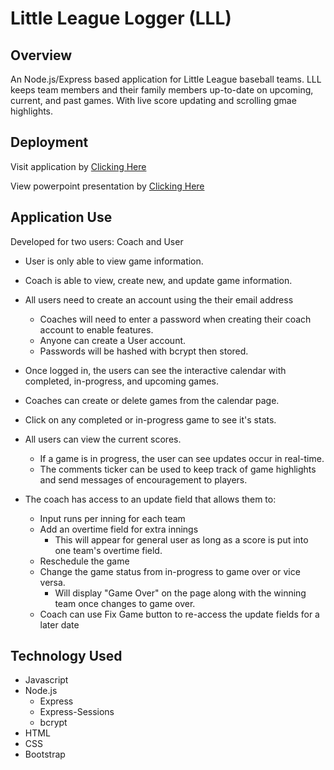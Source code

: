 # Little League Logger (LLL)

## Overview

An Node.js/Express based application for Little League baseball teams. LLL keeps team members and their family members up-to-date on upcoming, current, and past games. With live score updating and scrolling gmae highlights.

## Deployment

Visit application by [Clicking Here](https://littleleaguelogger.herokuapp.com/)

View powerpoint presentation by [Clicking Here](https://docs.google.com/presentation/d/1hqtFRbs4SnInxHDeL7d3FcaWem7aLsqV5c5Ljsn6YG4/edit#slide=id.g73824109db_2_23)

## Application Use

Developed for two users: Coach and User

- User is only able to view game information.
- Coach is able to view, create new, and update game information.

- All users need to create an account using the their email address

  - Coaches will need to enter a password when creating their coach account to enable features.
  - Anyone can create a User account.
  - Passwords will be hashed with bcrypt then stored.

- Once logged in, the users can see the interactive calendar with completed, in-progress, and upcoming games.
- Coaches can create or delete games from the calendar page.
- Click on any completed or in-progress game to see it's stats.
- All users can view the current scores.

  - If a game is in progress, the user can see updates occur in real-time.
  - The comments ticker can be used to keep track of game highlights and send messages of encouragement to players.

- The coach has access to an update field that allows them to:
  - Input runs per inning for each team
  - Add an overtime field for extra innings
    - This will appear for general user as long as a score is put into one team's overtime field.
  - Reschedule the game
  - Change the game status from in-progress to game over or vice versa.
    - Will display "Game Over" on the page along with the winning team once changes to game over.
  - Coach can use Fix Game button to re-access the update fields for a later date
  
  
## Technology Used

- Javascript
- Node.js
  - Express
  - Express-Sessions
  - bcrypt
- HTML
- CSS
- Bootstrap
